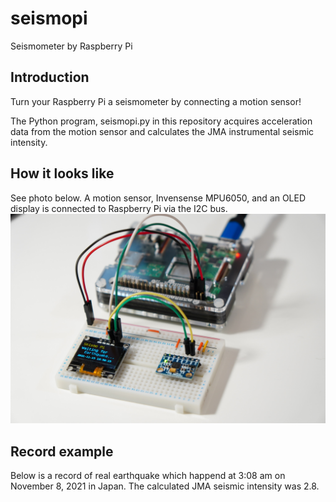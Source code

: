 # seismopi
Seismometer by Raspberry Pi

## Introduction
Turn your Raspberry Pi a seismometer by connecting a motion sensor!

The Python program, seismopi.py in this repository acquires acceleration data from the motion sensor and calculates the JMA instrumental seismic intensity.

## How it looks like
See photo below. A motion sensor, Invensense MPU6050, and an OLED display is connected to Raspberry Pi via the I2C bus.
![Raspberry Pi Seismometer prototype](DSC02809_2.JPG)

## Record example
Below is a record of real earthquake which happend at 3:08 am on November 8, 2021 in Japan. The calculated JMA seismic intensity was 2.8.
